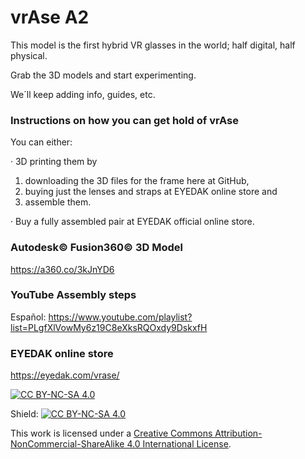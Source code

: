 # vrAse A2

This model is the first hybrid VR glasses in the world; half digital, half physical.

Grab the 3D models and start experimenting.

We´ll keep adding info, guides, etc. 

### Instructions on how you can get hold of vrAse
You can either:

· 3D printing them by 
1) downloading the 3D files for the frame here at GitHub, 
2) buying just the lenses and straps at EYEDAK online store and 
3) assemble them.

· Buy a fully assembled pair at EYEDAK official online store.

### Autodesk© Fusion360© 3D Model
https://a360.co/3kJnYD6

### YouTube Assembly steps
Español: https://www.youtube.com/playlist?list=PLgfXlVowMy6z19C8eXksRQOxdy9DskxfH

### EYEDAK online store
https://eyedak.com/vrase/

[![CC BY-NC-SA 4.0][cc-by-nc-sa-image]][cc-by-nc-sa]

Shield: [![CC BY-NC-SA 4.0][cc-by-nc-sa-shield]][cc-by-nc-sa]

[cc-by-nc-sa]: http://creativecommons.org/licenses/by-nc-sa/4.0/
[cc-by-nc-sa-image]: https://licensebuttons.net/l/by-nc-sa/4.0/88x31.png
[cc-by-nc-sa-shield]: https://img.shields.io/badge/License-CC%20BY--NC--SA%204.0-lightgrey.svg

This work is licensed under a
[Creative Commons Attribution-NonCommercial-ShareAlike 4.0 International License][cc-by-nc-sa].
